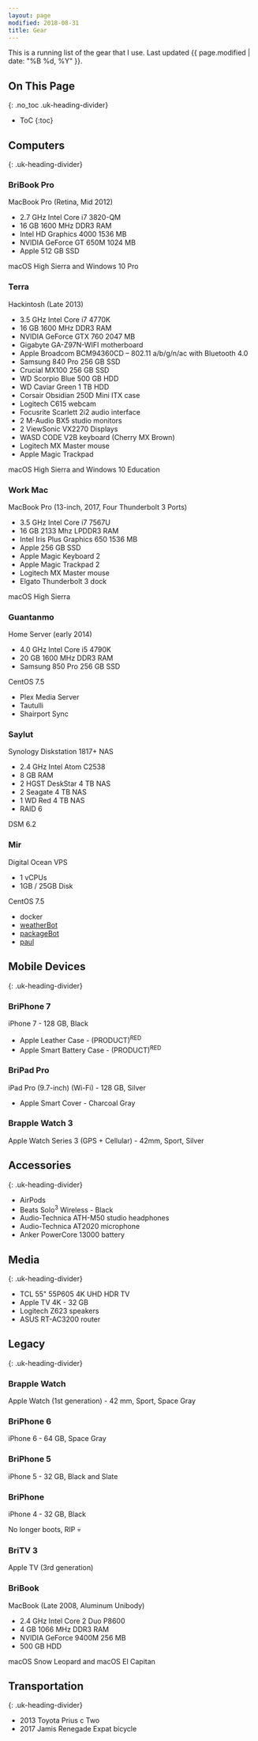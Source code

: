 ```yaml
---
layout: page
modified: 2018-08-31
title: Gear
---
```


This is a running list of the gear that I use. Last updated <time datetime="{{ page.modified | date: date_to_xmlschema }}" itemprop="dateModified">{{ page.modified | date: "%B %d, %Y" }}</time>.

## On This Page
{: .no_toc .uk-heading-divider}
- ToC
{:toc}

## Computers
{: .uk-heading-divider}

### BriBook Pro
MacBook Pro (Retina, Mid 2012)

* 2.7 GHz Intel Core i7 3820-QM
* 16 GB 1600 MHz DDR3 RAM
* Intel HD Graphics 4000 1536 MB
* NVIDIA GeForce GT 650M 1024 MB
* Apple 512 GB SSD

macOS High Sierra and Windows 10 Pro

### Terra
Hackintosh (Late 2013)

* 3.5 GHz Intel Core i7 4770K
* 16 GB 1600 MHz DDR3 RAM
* NVIDIA GeForce GTX 760 2047 MB
* Gigabyte GA-Z97N-WIFI motherboard
* Apple Broadcom BCM94360CD – 802.11 a/b/g/n/ac with Bluetooth 4.0
* Samsung 840 Pro 256 GB SSD
* Crucial MX100 256 GB SSD
* WD Scorpio Blue 500 GB HDD
* WD Caviar Green 1 TB HDD
* Corsair Obsidian 250D Mini ITX case
* Logitech C615 webcam
* Focusrite Scarlett 2i2 audio interface
* 2 M-Audio BX5 studio monitors
* 2 ViewSonic VX2270 Displays
* WASD CODE V2B keyboard (Cherry MX Brown)
* Logitech MX Master mouse
* Apple Magic Trackpad

macOS High Sierra and Windows 10 Education

### Work Mac
MacBook Pro (13-inch, 2017, Four Thunderbolt 3 Ports)

* 3.5 GHz Intel Core i7 7567U
* 16 GB 2133 Mhz LPDDR3 RAM
* Intel Iris Plus Graphics 650 1536 MB
* Apple 256 GB SSD
* Apple Magic Keyboard 2
* Apple Magic Trackpad 2
* Logitech MX Master mouse
* Elgato Thunderbolt 3 dock

macOS High Sierra

### Guantanmo
Home Server (early 2014)

* 4.0 GHz Intel Core i5 4790K
* 20 GB 1600 MHz DDR3 RAM
* Samsung 850 Pro 256 GB SSD

CentOS 7.5

* Plex Media Server
* Tautulli
* Shairport Sync

### Saylut
Synology Diskstation 1817+ NAS

* 2.4 GHz Intel Atom C2538
* 8 GB RAM
* 2 HGST DeskStar 4 TB NAS
* 2 Seagate 4 TB NAS
* 1 WD Red 4 TB NAS
* RAID 6

DSM 6.2

### Mir
Digital Ocean VPS

* 1 vCPUs
* 1GB / 25GB Disk

CentOS 7.5

* docker
* [weatherBot](https://github.com/BrianMitchL/weatherBot)
* [packageBot](https://github.com/BrianMitchL/packageBot)
* [paul](https://github.com/thenexustv/paul)

## Mobile Devices
{: .uk-heading-divider}

### BriPhone 7
iPhone 7 - 128 GB, Black

* Apple Leather Case - (PRODUCT)<sup>RED</sup>
* Apple Smart Battery Case - (PRODUCT)<sup>RED</sup>

### BriPad Pro
iPad Pro (9.7-inch) (Wi-Fi) - 128 GB, Silver

* Apple Smart Cover - Charcoal Gray

### Brapple Watch 3
Apple Watch Series 3 (GPS + Cellular) - 42mm, Sport, Silver

## Accessories
{: .uk-heading-divider}

* AirPods
* Beats Solo<sup>3</sup> Wireless - Black
* Audio-Technica ATH-M50 studio headphones
* Audio-Technica AT2020 microphone
* Anker PowerCore 13000 battery

## Media
{: .uk-heading-divider}

* TCL 55" 55P605 4K UHD HDR TV
* Apple TV 4K - 32 GB
* Logitech Z623 speakers
* ASUS RT-AC3200 router

## Legacy
{: .uk-heading-divider}

### Brapple Watch
Apple Watch (1st generation) - 42 mm, Sport, Space Gray

### BriPhone 6
iPhone 6 - 64 GB, Space Gray

### BriPhone 5
iPhone 5 - 32 GB, Black and Slate

### BriPhone
iPhone 4 - 32 GB, Black

No longer boots, RIP :skull:

### BriTV 3
Apple TV (3rd generation)

### BriBook
MacBook (Late 2008, Aluminum Unibody)

* 2.4 GHz Intel Core 2 Duo P8600
* 4 GB 1066 MHz DDR3 RAM
* NVIDIA GeForce 9400M 256 MB
* 500 GB HDD

macOS Snow Leopard and macOS El Capitan

## Transportation
{: .uk-heading-divider}

* 2013 Toyota Prius c Two
* 2017 Jamis Renegade Expat bicycle